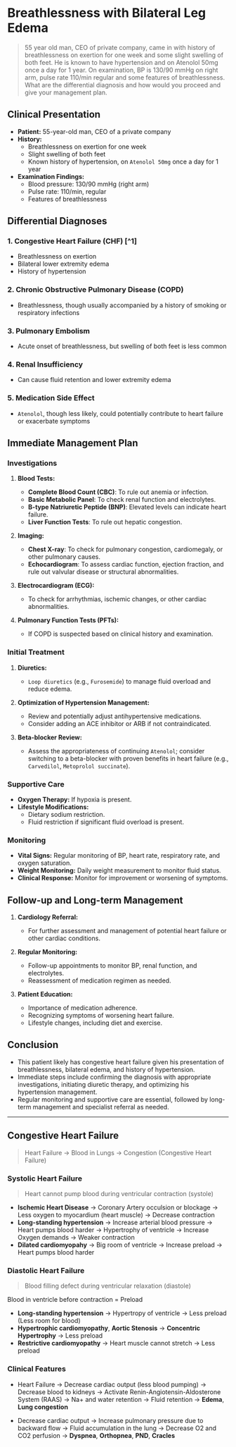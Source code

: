 # Breathlessness with Bilateral Leg Edema

> 55 year old man, CEO of private company, came in with history of breathlessness on exertion for one week and some slight swelling of both feet. He is known to have hypertension and on Atenolol 50mg once a day for 1 year. On examination, BP is 130/90 mmHg on right arm, pulse rate 110/min regular and some features of breathlessness. What are the differential diagnosis and how would you proceed and give your management plan.

## Clinical Presentation

- **Patient:** 55-year-old man, CEO of a private company
- **History:**
  - Breathlessness on exertion for one week
  - Slight swelling of both feet
  - Known history of hypertension, on `Atenolol 50mg` once a day for 1 year
- **Examination Findings:**
  - Blood pressure: 130/90 mmHg (right arm)
  - Pulse rate: 110/min, regular
  - Features of breathlessness

## Differential Diagnoses

### 1. Congestive Heart Failure (CHF) [^1]

- Breathlessness on exertion
- Bilateral lower extremity edema
- History of hypertension

### 2. Chronic Obstructive Pulmonary Disease (COPD)

- Breathlessness, though usually accompanied by a history of smoking or respiratory infections

### 3. Pulmonary Embolism

- Acute onset of breathlessness, but swelling of both feet is less common

### 4. Renal Insufficiency

- Can cause fluid retention and lower extremity edema

### 5. Medication Side Effect

- `Atenolol`, though less likely, could potentially contribute to heart failure or exacerbate symptoms

## Immediate Management Plan

### Investigations

1. **Blood Tests:**

   - **Complete Blood Count (CBC)**: To rule out anemia or infection.
   - **Basic Metabolic Panel**: To check renal function and electrolytes.
   - **B-type Natriuretic Peptide (BNP)**: Elevated levels can indicate heart failure.
   - **Liver Function Tests**: To rule out hepatic congestion.

2. **Imaging:**

   - **Chest X-ray**: To check for pulmonary congestion, cardiomegaly, or other pulmonary causes.
   - **Echocardiogram**: To assess cardiac function, ejection fraction, and rule out valvular disease or structural abnormalities.

3. **Electrocardiogram (ECG):**

   - To check for arrhythmias, ischemic changes, or other cardiac abnormalities.

4. **Pulmonary Function Tests (PFTs):**
   - If COPD is suspected based on clinical history and examination.

### Initial Treatment

1. **Diuretics:**

   - `Loop diuretics` (e.g., `Furosemide`) to manage fluid overload and reduce edema.

2. **Optimization of Hypertension Management:**

   - Review and potentially adjust antihypertensive medications.
   - Consider adding an ACE inhibitor or ARB if not contraindicated.

3. **Beta-blocker Review:**
   - Assess the appropriateness of continuing `Atenolol`; consider switching to a beta-blocker with proven benefits in heart failure (e.g., `Carvedilol`, `Metoprolol succinate`).

### Supportive Care

- **Oxygen Therapy:** If hypoxia is present.
- **Lifestyle Modifications:**
  - Dietary sodium restriction.
  - Fluid restriction if significant fluid overload is present.

### Monitoring

- **Vital Signs:** Regular monitoring of BP, heart rate, respiratory rate, and oxygen saturation.
- **Weight Monitoring:** Daily weight measurement to monitor fluid status.
- **Clinical Response:** Monitor for improvement or worsening of symptoms.

## Follow-up and Long-term Management

1. **Cardiology Referral:**

   - For further assessment and management of potential heart failure or other cardiac conditions.

2. **Regular Monitoring:**

   - Follow-up appointments to monitor BP, renal function, and electrolytes.
   - Reassessment of medication regimen as needed.

3. **Patient Education:**
   - Importance of medication adherence.
   - Recognizing symptoms of worsening heart failure.
   - Lifestyle changes, including diet and exercise.

## Conclusion

- This patient likely has congestive heart failure given his presentation of breathlessness, bilateral edema, and history of hypertension.
- Immediate steps include confirming the diagnosis with appropriate investigations, initiating diuretic therapy, and optimizing his hypertension management.
- Regular monitoring and supportive care are essential, followed by long-term management and specialist referral as needed.

---

## Congestive Heart Failure

> Heart Failure → Blood in Lungs → Congestion (Congestive Heart Failure)

### Systolic Heart Failure

> Heart cannot pump blood during ventricular contraction (systole)

- **Ischemic Heart Disease** → Coronary Artery occulsion or blockage → Less oxygen to myocardium (heart muscle) → Decrease contraction
- **Long-standing hypertension** → Increase arterial blood pressure → Heart pumps blood harder → Hypertrophy of ventricle → Increase Oxygen demands → Weaker contraction
- **Dilated cardiomyopahy** → Big room of ventricle → Increase preload → Heart pumps blood harder

### Diastolic Heart Failure

> Blood filling defect during ventricular relaxation (diastole)

Blood in ventricle before contraction = Preload

- **Long-standing hypertension** → Hypertropy of ventricle → Less preload (Less room for blood)
- **Hypertrophic cardiomyopathy**, **Aortic Stenosis** → **Concentric Hypertrophy** → Less preload
- **Restrictive cardiomyopathy** → Heart muscle cannot stretch → Less preload

### Clinical Features

- Heart Failure → Decrease cardiac output (less blood pumping) → Decrease blood to kidneys → Activate Renin-Angiotensin-Aldosterone System (RAAS) → Na+ and water retention → Fluid retention → **Edema**, **Lung congestion**

- Decrease cardiac output → Increase pulmonary pressure due to backward flow → Fluid accumulation in the lung → Decrease O2 and CO2 perfusion → **Dyspnea**, **Orthopnea**, **PND**, **Cracles**

